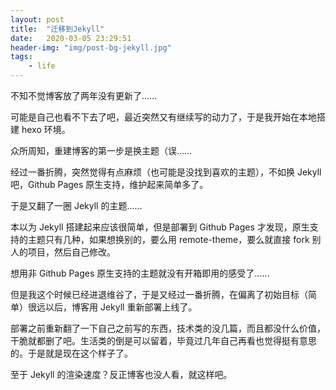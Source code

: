 ```yaml
---
layout: post
title:  "迁移到Jekyll"
date:   2020-03-05 23:29:51
header-img: "img/post-bg-jekyll.jpg"
tags: 
    - life
---
```


不知不觉博客放了两年没有更新了……

可能是自己也看不下去了吧，最近突然又有继续写的动力了，于是我开始在本地搭建 hexo 环境。

众所周知，重建博客的第一步是换主题（误……

<!-- more -->

经过一番折腾，突然觉得有点麻烦（也可能是没找到喜欢的主题），不如换 Jekyll 吧，Github Pages 原生支持，维护起来简单多了。

于是又翻了一圈 Jekyll 的主题……

本以为 Jekyll 搭建起来应该很简单，但是部署到 Github Pages 才发现，原生支持的主题只有几种，如果想换别的，要么用 remote-theme，要么就直接 fork 别人的项目，然后自己修改。

想用非 Github Pages 原生支持的主题就没有开箱即用的感受了……

但是我这个时候已经进退维谷了，于是又经过一番折腾，在偏离了初始目标（简单）很远以后，博客用 Jekyll 重新部署上线了。

部署之前重新翻了一下自己之前写的东西，技术类的没几篇，而且都没什么价值，干脆就都删了吧。生活类的倒是可以留着，毕竟过几年自己再看也觉得挺有意思的。于是就是现在这个样子了。

至于 Jekyll 的渲染速度？反正博客也没人看，就这样吧。
